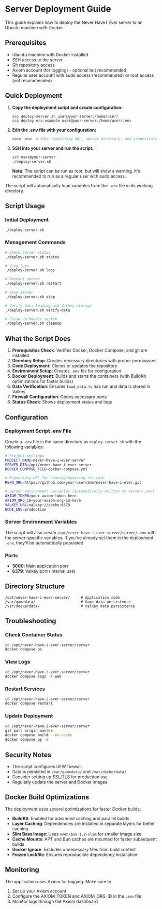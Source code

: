 # Server Deployment Guide

This guide explains how to deploy the Never Have I Ever server to an Ubuntu machine with Docker.

## Prerequisites

- Ubuntu machine with Docker installed
- SSH access to the server
- Git repository access
- Axiom account (for logging) - optional but recommended
- Regular user account with sudo access (recommended) or root access (not recommended)

## Quick Deployment

1. **Copy the deployment script and create configuration:**
   ```bash
   scp deploy-server.sh user@your-server:/home/user/
   scp deploy.env.example user@your-server:/home/user/.env
   ```

2. **Edit the .env file with your configuration:**
   ```bash
   nano .env  # Edit repository URL, server directory, and credentials
   ```

3. **SSH into your server and run the script:**
   ```bash
   ssh user@your-server
   ./deploy-server.sh
   ```

   **Note:** The script can be run as root, but will show a warning. It's recommended to run as a regular user with sudo access.

The script will automatically load variables from the `.env` file in its working directory.

## Script Usage

### Initial Deployment
```bash
./deploy-server.sh
```

### Management Commands
```bash
# Check server status
./deploy-server.sh status

# View logs
./deploy-server.sh logs

# Restart server
./deploy-server.sh restart

# Stop server
./deploy-server.sh stop

# Verify data loading and Valkey storage
./deploy-server.sh verify-data

# Clean up Docker system
./deploy-server.sh cleanup
```

## What the Script Does

1. **Prerequisites Check**: Verifies Docker, Docker Compose, and git are installed
2. **Directory Setup**: Creates necessary directories with proper permissions
3. **Code Deployment**: Clones or updates the repository
4. **Environment Setup**: Creates `.env` file for configuration
5. **Docker Deployment**: Builds and starts the containers (with BuildKit optimizations for faster builds)
6. **Data Verification**: Ensures `load_data.ts` has run and data is stored in Valkey
7. **Firewall Configuration**: Opens necessary ports
8. **Status Check**: Shows deployment status and logs

## Configuration

### Deployment Script .env File
Create a `.env` file in the same directory as `deploy-server.sh` with the following variables:

```bash
# Project settings
PROJECT_NAME=never-have-i-ever-server
SERVER_DIR=/opt/never-have-i-ever-server
DOCKER_COMPOSE_FILE=docker-compose.yml

# Repository URL for cloning/updating the code
REPO_URL=https://github.com/your-username/never-have-i-ever.git

# Server environment variables (automatically written to server/.env)
AXIOM_TOKEN=your-axiom-token-here
AXIOM_ORG_ID=your-axiom-org-id-here
VALKEY_URL=valkey://cache:6379
NODE_ENV=production
```

### Server Environment Variables
The script will also create `/opt/never-have-i-ever-server/server/.env` with the server-specific variables. If you've already set them in the deployment `.env`, they'll be automatically populated.

### Ports
- **3000**: Main application port
- **6379**: Valkey port (internal use)

## Directory Structure
```
/opt/never-have-i-ever-server/     # Application code
/var/gamedata/                     # Game data persistence
/var/dockerdata/                   # Valkey data persistence
```

## Troubleshooting

### Check Container Status
```bash
cd /opt/never-have-i-ever-server/server
docker compose ps
```

### View Logs
```bash
cd /opt/never-have-i-ever-server/server
docker compose logs -f web
```

### Restart Services
```bash
cd /opt/never-have-i-ever-server/server
docker compose restart
```

### Update Deployment
```bash
cd /opt/never-have-i-ever-server/server
git pull origin master
docker compose build --no-cache
docker compose up -d
```

## Security Notes

- The script configures UFW firewall
- Data is persisted in `/var/gamedata/` and `/var/dockerdata/`
- Consider setting up SSL/TLS for production use
- Regularly update the server and Docker images

## Docker Build Optimizations

The deployment uses several optimizations for faster Docker builds:

- **BuildKit**: Enabled for advanced caching and parallel builds
- **Layer Caching**: Dependencies are installed in separate layers for better caching
- **Slim Base Image**: Uses `oven/bun:1.2-slim` for smaller image size
- **Cache Mounts**: APT and Bun caches are mounted for faster subsequent builds
- **Docker Ignore**: Excludes unnecessary files from build context
- **Frozen Lockfile**: Ensures reproducible dependency installation

## Monitoring

The application uses Axiom for logging. Make sure to:
1. Set up your Axiom account
2. Configure the AXIOM_TOKEN and AXIOM_ORG_ID in the `.env` file
3. Monitor logs through the Axiom dashboard
